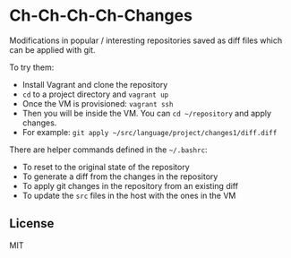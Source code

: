 # Ch-Ch-Ch-Ch-Changes

Modifications in popular / interesting repositories saved as diff files which can be applied with git.

To try them:
- Install Vagrant and clone the repository
- `cd` to a project directory and `vagrant up`
- Once the VM is provisioned: `vagrant ssh`
- Then you will be inside the VM. You can `cd ~/repository` and apply changes.
- For example: `git apply ~/src/language/project/changes1/diff.diff`

There are helper commands defined in the `~/.bashrc`:
- To reset to the original state of the repository
- To generate a diff from the changes in the repository
- To apply git changes in the repository from an existing diff
- To update the `src` files in the host with the ones in the VM

## License
MIT
